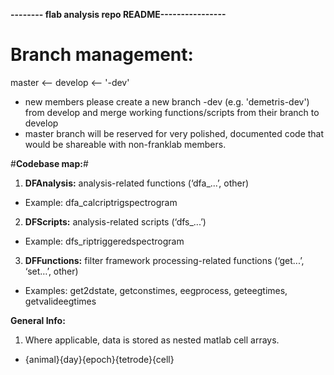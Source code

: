 **-------- flab analysis repo README----------------**
# **Branch management:** #
master <-- develop <-- '<user>-dev'

* new members please create a new branch <user>-dev (e.g. 'demetris-dev') from develop and merge working functions/scripts from their branch to develop
* master branch will be reserved for very polished, documented code that would be shareable with non-franklab members.

#**Codebase map:**# 

1. **DFAnalysis:** analysis-related functions (‘dfa_...’, other)

* Example: dfa_calcriptrigspectrogram

2. **DFScripts:** analysis-related scripts (‘dfs_...’)

* Example: dfs_riptriggeredspectrogram

3. **DFFunctions:** filter framework processing-related functions (‘get...’, ‘set…’, other)

* Examples: get2dstate, getconstimes, eegprocess, geteegtimes, getvalideegtimes



**General Info:**

1. Where applicable, data is stored as nested matlab cell arrays.
* {animal}{day}{epoch}{tetrode}{cell}




